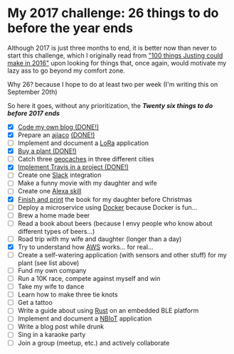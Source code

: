 # My 2017 challenge: 26 things to do before the year ends

Although 2017 is just three months to end, it is better now than never to start this challenge, which I originally read from ["100 things Justing could make in 2016"](https://docs.google.com/document/d/16gVonXDjdvlj6yBP-hOmbktugZ3-QkLOw_nhRN9xlUs/edit) upon looking for things that, once again, would motivate my lazy ass to go beyond my comfort zone.

Why 26? because I hope to do at least two per week (I'm writing this on September 20th)

So here it goes, without any prioritization, the ***Twenty six things to do before 2017 ends***

- [X] [Code my own blog (DONE!)](https://github.com/alignan/argos-library)
- [X] Prepare an [ajiaco](https://en.wikipedia.org/wiki/Ajiaco) [(DONE!)](https://alignan.github.io/post/making-an-ajiaco/)
- [ ] Implement and document a [LoRa](https://www.lora-alliance.org) application 
- [X] [Buy a plant (DONE!)](https://alignan.github.io/post/my-new-bonsai/)
- [ ] Catch three [geocaches](https://www.geocaching.com/play) in three different cities
- [X] [Implement Travis in a project (DONE!)](https://alignan.github.io/2017/10/02/deploy-hugo-to-github/)
- [ ] Create one [Slack](https://slack.com) integration
- [ ] Make a funny movie with my daughter and wife
- [ ] Create one [Alexa skill](https://www.amazon.com/b?node=13727921011)
- [X] [Finish and print](https://github.com/alignan/cuento-erin-y-poki) the book for my daughter before Christmas
- [ ] Deploy a microservice using [Docker](https://www.docker.com) because Docker is fun...
- [ ] Brew a home made beer
- [ ] Read a book about beers (because I envy people who know about different types of beers...)
- [ ] Road trip with my wife and daughter (longer than a day)
- [X] Try to understand how [AWS](https://aws.amazon.com) works... for real...
- [ ] Create a self-watering application (with sensors and other stuff) for my plant (see list above)
- [ ] Fund my own company
- [ ] Run a 10K race, compete against myself and win
- [ ] Take my wife to dance
- [ ] Learn how to make three tie knots
- [ ] Get a tattoo
- [ ] Write a guide about using [Rust](https://www.rust-lang.org/en-US/) on an embedded BLE platform
- [ ] Implement and document a [NBIoT](https://en.wikipedia.org/wiki/NarrowBand_IOT) application
- [ ] Write a blog post while drunk
- [ ] Sing in a karaoke party
- [ ] Join a group (meetup, etc.) and actively collaborate
